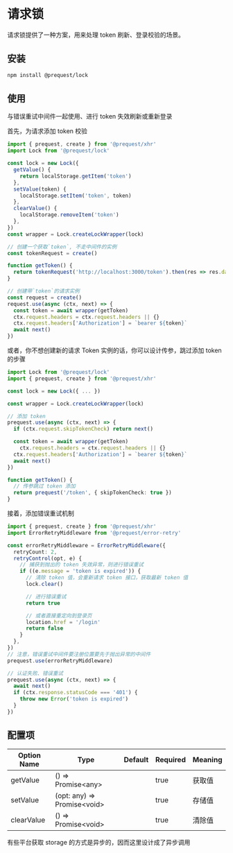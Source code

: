 # 请求锁

请求锁提供了一种方案，用来处理 token 刷新、登录校验的场景。

## 安装

```bash
npm install @prequest/lock
```

## 使用

与错误重试中间件一起使用、进行 token 失效刷新或重新登录

首先，为请求添加 token 校验

```ts
import { prequest, create } from '@prequest/xhr'
import Lock from '@prequest/lock'

const lock = new Lock({
  getValue() {
    return localStorage.getItem('token')
  },
  setValue(token) {
    localStorage.setItem('token', token)
  },
  clearValue() {
    localStorage.removeItem('token')
  },
})
const wrapper = Lock.createLockWrapper(lock)

// 创建一个获取`token`, 不走中间件的实例
const tokenRequest = create()

function getToken() {
  return tokenRequest('http://localhost:3000/token').then(res => res.data.token)
}

// 创建带`token`的请求实例
const request = create()
request.use(async (ctx, next) => {
  const token = await wrapper(getToken)
  ctx.request.headers = ctx.request.headers || {}
  ctx.request.headers['Authorization'] = `bearer ${token}`
  await next()
})
```

或者，你不想创建新的请求 Token 实例的话，你可以设计传参，跳过添加 token 的步骤

```ts
import Lock from '@prequest/lock'
import { prequest, create } from '@prequest/xhr'

const lock = new Lock({ ... })

const wrapper = Lock.createLockWrapper(lock)

// 添加 token
prequest.use(async (ctx, next) => {
  if (ctx.request.skipTokenCheck) return next()

  const token = await wrapper(getToken)
    ctx.request.headers = ctx.request.headers || {}
  ctx.request.headers['Authorization'] = `bearer ${token}`
  await next()
})

function getToken() {
  // 传参跳过 token 添加
  return prequest('/token', { skipTokenCheck: true })
}
```

接着，添加错误重试机制

```ts
import { prequest, create } from '@prequest/xhr'
import ErrorRetryMiddleware from '@prequest/error-retry'

const errorRetryMiddleware = ErrorRetryMiddleware({
  retryCount: 2,
  retryControl(opt, e) {
    // 捕获到抛出的 token 失效异常，则进行错误重试
    if ((e.message = 'token is expired')) {
      // 清除 token 值，会重新请求 token 接口，获取最新 token 值
      lock.clear()

      // 进行错误重试
      return true

      // 或者直接重定向到登录页
      location.href = '/login'
      return false
    }
  },
})
// 注意，错误重试中间件要注册位置要先于抛出异常的中间件
prequest.use(errorRetryMiddleware)

// 认证失败、错误重试
prequest.use(async (ctx, next) => {
  await next()
  if (ctx.response.statusCode === '401') {
    throw new Error('token is expired')
  }
})
```

## 配置项

| Option Name | Type                          | Default | Required | Meaning |
| ----------- | ----------------------------- | ------- | -------- | ------- |
| getValue    | () => Promise\<any\>          |         | true     | 获取值  |
| setValue    | (opt: any) => Promise\<void\> |         | true     | 存储值  |
| clearValue  | () => Promise\<void\>         |         | true     | 清除值  |

有些平台获取 storage 的方式是异步的，因而这里设计成了异步调用
